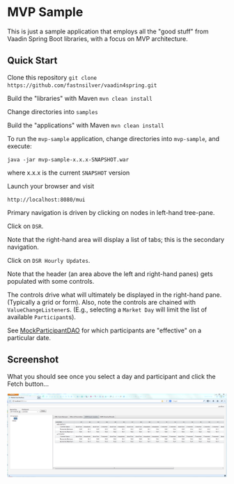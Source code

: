 MVP Sample
==========

This is just a sample application that employs all the "good stuff" from Vaadin Spring Boot libraries, with a
focus on MVP architecture.

## Quick Start ##

Clone this repository `git clone https://github.com/fastnsilver/vaadin4spring.git`

Build the "libraries" with Maven `mvn clean install`

Change directories into `samples`

Build the "applications" with Maven `mvn clean install`

To run the `mvp-sample` application, change directories into `mvp-sample`, and execute:

    java -jar mvp-sample-x.x.x-SNAPSHOT.war
    
where x.x.x is the current `SNAPSHOT` version

Launch your browser and visit

    http://localhost:8080/mui
    
Primary navigation is driven by clicking on nodes in left-hand tree-pane.

Click on `DSR`.

Note that the right-hand area will display a list of tabs; this is the secondary navigation.

Click on `DSR Hourly Updates`.

Note that the header (an area above the left and right-hand panes) gets populated with some controls.

The controls drive what will ultimately be displayed in the right-hand pane. (Typically a grid or form).
Also, note the controls are chained with `ValueChangeListener`s. (E.g., selecting a `Market Day` will limit the list of available `Participant`s).

See [MockParticipantDAO](https://github.com/fastnsilver/vaadin4spring/blob/master/samples/mvp-sample/src/main/java/org/vaadin/spring/samples/mvp/ui/mock/MockParticipantDAO.java) for which participants are "effective" on a particular date.

## Screenshot ##

What you should see once you select a day and participant and click the Fetch button...

![mvp-sample app screenshot](image/mvp-sample-screenshot.png "MVP Sample Application Screenshot")
